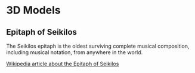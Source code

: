 # 3D Models

## Epitaph of Seikilos
The Seikilos epitaph is the oldest surviving complete musical composition, including musical notation, from anywhere in the world.

[Wikipedia article about the Epitaph of Seikilos](https://en.wikipedia.org/wiki/Seikilos_epitaph)
